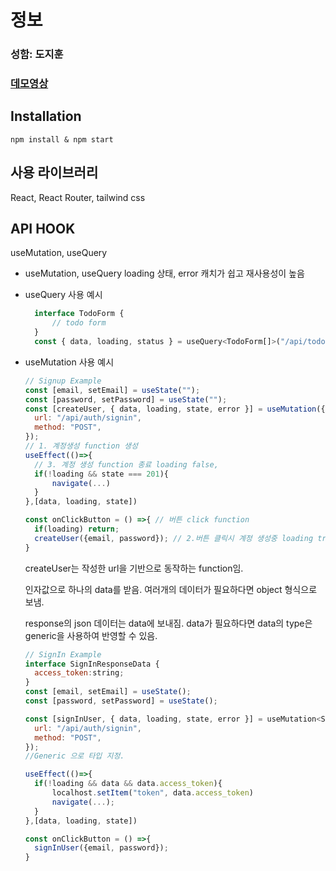# 정보

### 성함: 도지훈

### [데모영상](https://www.youtube.com/watch?v=9nXQnHhwC_Y)

## Installation

```
npm install & npm start
```

## 사용 라이브러리

React, React Router, tailwind css

## API HOOK

useMutation, useQuery

- useMutation, useQuery
  loading 상태, error 캐치가 쉽고 재사용성이 높음

- useQuery 사용 예시

  ```javascript
    interface TodoForm {
        // todo form
    }
    const { data, loading, status } = useQuery<TodoForm[]>("/api/todos");
  ```

- useMutation 사용 예시

  ```javascript
  // Signup Example
  const [email, setEmail] = useState("");
  const [password, setPassword] = useState("");
  const [createUser, { data, loading, state, error }] = useMutation({
    url: "/api/auth/signin",
    method: "POST",
  });
  // 1. 계정생성 function 생성
  useEffect(()=>{
    // 3. 계정 생성 function 종료 loading false,
    if(!loading && state === 201){
        navigate(...)
    }
  },[data, loading, state])

  const onClickButton = () =>{ // 버튼 click function
    if(loading) return;
    createUser({email, password}); // 2.버튼 클릭시 계정 생성중 loading true,
  }
  ```

  createUser는 작성한 url을 기반으로 동작하는 function임.

  인자값으로 하나의 data를 받음.
  여러개의 데이터가 필요하다면 object 형식으로 보냄.

  response의 json 데이터는 data에 보내짐.
  data가 필요하다면 data의 type은 generic을 사용하여 반영할 수 있음.

  ```javascript
  // SignIn Example
  interface SignInResponseData {
    access_token:string;
  }
  const [email, setEmail] = useState();
  const [password, setPassword] = useState();

  const [signInUser, { data, loading, state, error }] = useMutation<SignInResponseData>({
    url: "/api/auth/signin",
    method: "POST",
  });
  //Generic 으로 타입 지정.

  useEffect(()=>{
    if(!loading && data && data.access_token){
        localhost.setItem("token", data.access_token)
        navigate(...);
    }
  },[data, loading, state])

  const onClickButton = () =>{
    signInUser({email, password});
  }
  ```
